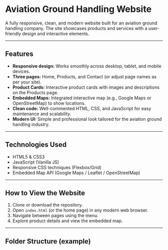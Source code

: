 # Aviation Ground Handling Website

A fully responsive, clean, and modern website built for an aviation ground handling company. The site showcases products and services with a user-friendly design and interactive elements.

---

## Features

- **Responsive design:** Works smoothly across desktop, tablet, and mobile devices.
- **Three pages:** Home, Products, and Contact (or adjust page names as per your site).
- **Product Cards:** Interactive product cards with images and descriptions on the Products page.
- **Embedded Maps:** Integrated interactive map (e.g., Google Maps or OpenStreetMap) to show locations.
- **Clean code:** Well-commented HTML, CSS, and JavaScript for easy maintenance and scalability.
- **Modern UI:** Simple and professional look tailored for the aviation ground handling industry.

---

## Technologies Used

- HTML5 & CSS3  
- JavaScript (Vanilla JS)  
- Responsive CSS techniques (Flexbox/Grid)  
- Embedded Map API (Google Maps / Leaflet / OpenStreetMap)  

---

## How to View the Website

1. Clone or download the repository.
2. Open `index.html` (or the home page) in any modern web browser.
3. Navigate between pages using the menu.
4. Explore product details and view the embedded map.

---

## Folder Structure (example)


